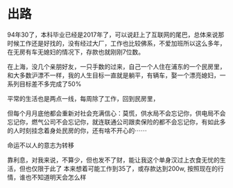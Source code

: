 # 出路

94年30了，本科毕业已经是2017年了，可以说赶上了互联网的尾巴，总体来说那时候工作还是好找的，没有经过大厂，工作也比较佛系，不爱加班所以这么多年，在无房有车无媳妇的情况下，存款也就刚刚7位数。

在上海，没几个亲朋好友，一只手数的过来，自己一个人住在浦东的一个民房里，和大多数沪漂不一样，我的人生目标一直就是躺平，有辆车，娶一个漂亮媳妇，一系列目标差不多完成了50%

平常的生活也是两点一线，每周除了工作，回到民房里，


但每个月月底他都会重新对社会充满信心：莫慌，供水局不会忘记你，供电局不会忘记你，燃气公司不会忘记你，就连联通公司跟卖保险的都不会忘记你，有如此多的人时刻挂念着身处民房的你，还有啥不开心的⋯⋯

命运不以人的意志为转移

靠利息，对我来说，不算少，但也发不了财，能让我这个单身汉过上衣食无忧的生活，但也仅限于此了
本来想着可能工作到35了，或存款达到200w, 按照现在的行情，谁也不知道明天会怎么样